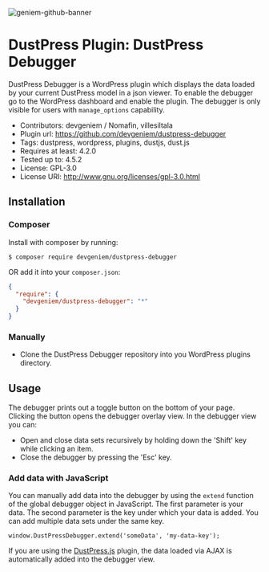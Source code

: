 ![geniem-github-banner](https://cloud.githubusercontent.com/assets/5691777/14319886/9ae46166-fc1b-11e5-9630-d60aa3dc4f9e.png)
# DustPress Plugin: DustPress Debugger

DustPress Debugger is a WordPress plugin which displays the data loaded by your current DustPress model in a json viewer. To enable the debugger go to the WordPress dashboard and enable the plugin. The debugger is only visible for users with `manage_options` capability.

- Contributors: devgeniem / Nomafin, villesiltala
- Plugin url: https://github.com/devgeniem/dustpress-debugger
- Tags: dustpress, wordpress, plugins, dustjs, dust.js
- Requires at least: 4.2.0
- Tested up to: 4.5.2
- License: GPL-3.0
- License URI: http://www.gnu.org/licenses/gpl-3.0.html

## Installation

### Composer
Install with composer by running:

```
$ composer require devgeniem/dustpress-debugger
```

OR add it into your `composer.json`:

```json
{
  "require": {
    "devgeniem/dustpress-debugger": "*"
  }
}
```

### Manually

- Clone the DustPress Debugger repository into you WordPress plugins directory.

## Usage

The debugger prints out a toggle button on the bottom of your page. Clicking the button opens the debugger overlay view. In the debugger view you can:
* Open and close data sets recursively by holding down the 'Shift' key while clicking an item.
* Close the debugger by pressing the 'Esc' key.

### Add data with JavaScript

You can manually add data into the debugger by using the `extend` function of the global debugger object in JavaScript. The first parameter is your data. The second parameter is the key under which your data is added. You can add multiple data sets under the same key.

```
window.DustPressDebugger.extend('someData', 'my-data-key');
```
If you are using the [DustPress.js](https://github.com/devgeniem/dustpress-js) plugin, the data loaded via AJAX is automatically added into the debugger view.